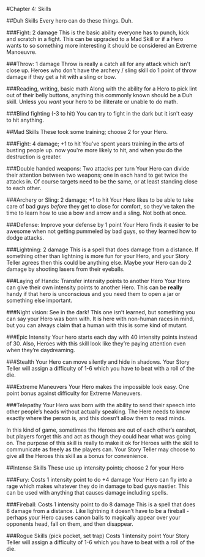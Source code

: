 #Chapter 4: Skills

##Duh Skills
Every hero can do these things.  Duh.

###Fight: 2 damage
This is the basic ability everyone has to punch, kick and scratch in a fight.  This can be upgraded to a Mad Skill or if a Hero wants to so something more interesting it should be considered an Extreme Manoeuvre.

###Throw: 1 damage
Throw is really a catch all for any attack which isn't close up. Heroes who don't have the archery / sling skill do 1 point of throw damage if they get a hit with a sling or bow.

###Reading, writing, basic math
Along with the ability for a Hero to pick lint out of their belly buttons, anything this commonly known should be a Duh skill. Unless you *want* your hero to be illiterate or unable to do math.

###Blind fighting (-3 to hit)
You can try to fight in the dark but it isn't easy to hit anything.

##Mad Skills
These took some training; choose 2 for your Hero.

###Fight: 4 damage; +1 to hit
You've spent years training in the arts of busting people up. now you're more likely to hit, and when you do the destruction is greater.

###Double handed weapons: Two attacks per turn
Your Hero can divide their attention between two weapons; one in each hand to get twice the attacks in. Of course targets need to be the same, or at least standing close to each other.

###Archery or Sling: 2 damage; +1 to hit
Your Hero likes to be able to take care of bad guys *before* they get to close for comfort, so they’ve taken the time to learn how to use a bow and arrow and a sling.  Not both at once.

###Defense: Improve your defense by 1 point
Your Hero finds it easier to be awesome when not getting pummeled by bad guys, so they learned how to dodge attacks. 

###Lightning: 2 damage
This is a spell that does damage from a distance. If something other than lightning is more fun for your Hero, and your Story Teller agrees then this could be anything else. Maybe *your* Hero can do 2 damage by shooting lasers from their eyeballs.

###Laying of Hands: Transfer intensity points to another Hero
Your Hero can give their own intensity points to another Hero. This can be **really** handy if that hero is unconscious and you need them to open a jar or something else important.

###Night vision: See in the dark!
This one isn’t learned, but something you can say your Hero was born with. It is here with non-human races in mind, but you can always claim that a human with this is some kind of mutant.

###Epic Intensity
Your hero starts each day with 40 intensity points instead of 30. Also, Heroes with this skill look like they’re paying attention even when they’re daydreaming.

###Stealth
Your Hero can move silently and hide in shadows. Your Story Teller will assign a difficulty of 1-6 which you have to beat with a roll of the die.

###Extreme Maneuvers
Your Hero makes the impossible look easy. One point bonus against difficulty for Extreme Maneuvers.

###Telepathy
Your Hero was born with the ability to send their speech into other people’s heads without actually speaking. The Here needs to know exactly where the person is, and this doesn’t allow them to read minds. 

In this kind of game, sometimes the Heroes are out of each other’s earshot, but players forget this and act as though they could hear what was going on. The purpose of this skill is really to make it ok for Heroes with the skill to communicate as freely as the players can. Your Story Teller may choose to give all the Heroes this skill as a bonus for convenience.

##Intense Skills
These use up intensity points; choose 2 for your Hero

###Fury: Costs 1 intensity point to do +4 damage
Your Hero can fly into a rage which makes whatever they do in damage to bad guys nastier. This can be used with anything that causes damage including spells.

###Fireball: Costs 1 intensity point to do 8 damage
This is a spell that does 8 damage from a distance. Like lightning it doesn’t have to be a fireball - perhaps your Hero causes canon balls to magically appear over your opponents head, fall on them, and then disappear.

###Rogue Skills (pick pocket, set trap) Costs 1 intensity point
Your Story Teller will assign a difficulty of 1-6 which you have to beat with a roll of the die.


